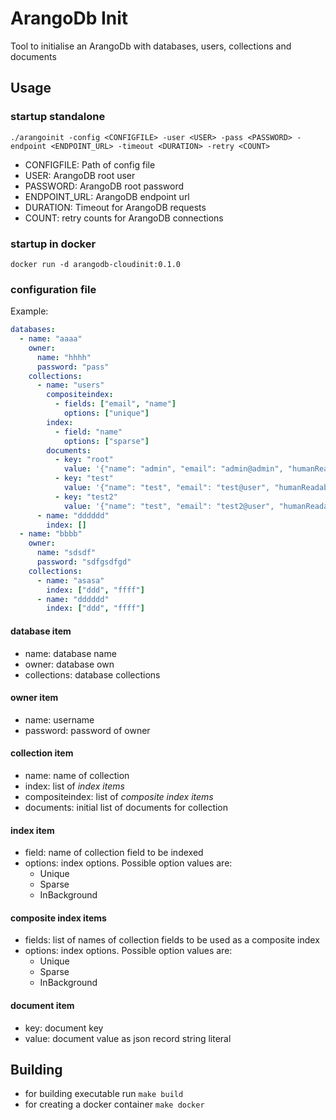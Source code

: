 # ArangoDb Init

Tool to initialise an ArangoDb with databases, users, collections 
and documents 

## Usage

### startup standalone
```
./arangoinit -config <CONFIGFILE> -user <USER> -pass <PASSWORD> -endpoint <ENDPOINT_URL> -timeout <DURATION> -retry <COUNT>
```
* CONFIGFILE: Path of config file
* USER: ArangoDB root user 
* PASSWORD: ArangoDB root password
* ENDPOINT_URL: ArangoDB endpoint url
* DURATION: Timeout for ArangoDB requests
* COUNT: retry counts for ArangoDB connections


### startup in docker
```
docker run -d arangodb-cloudinit:0.1.0
```
### configuration file
Example: 

```yaml
databases:
  - name: "aaaa"
    owner:
      name: "hhhh"
      password: "pass"
    collections:
      - name: "users"
        compositeindex:
          - fields: ["email", "name"]
            options: ["unique"]        
        index:
          - field: "name"
            options: ["sparse"]
        documents:
          - key: "root"
            value: '{"name": "admin", "email": "admin@admin", "humanReadableName": "Dr. Hans Wurst"}'
          - key: "test"
            value: '{"name": "test", "email": "test@user", "humanReadableName": "Max Mustermann"}'
          - key: "test2"
            value: '{"name": "test", "email": "test2@user", "humanReadableName": "Max Mustermann"}'
      - name: "dddddd"
        index: []
  - name: "bbbb"
    owner:
      name: "sdsdf"
      password: "sdfgsdfgd"
    collections:
      - name: "asasa"
        index: ["ddd", "ffff"]
      - name: "dddddd"
        index: ["ddd", "ffff"]
```
#### database item
* name: database name
* owner: database own
* collections: database collections

#### owner item
* name: username
* password: password of owner

#### collection item
* name: name of collection
* index: list of _index items_
* compositeindex: list of _composite index items_
* documents: initial list of documents for collection

#### index item
* field: name of collection field to be indexed
* options: index options. Possible option values are: 
    - Unique
    - Sparse
    - InBackground

#### composite index items
* fields: list of names of collection fields to be used as a composite index
* options: index options. Possible option values are: 
    - Unique
    - Sparse
    - InBackground

#### document item
* key: document key
* value: document value as json record string literal

## Building
* for building executable run ```make build```
* for creating a docker container ```make docker```

